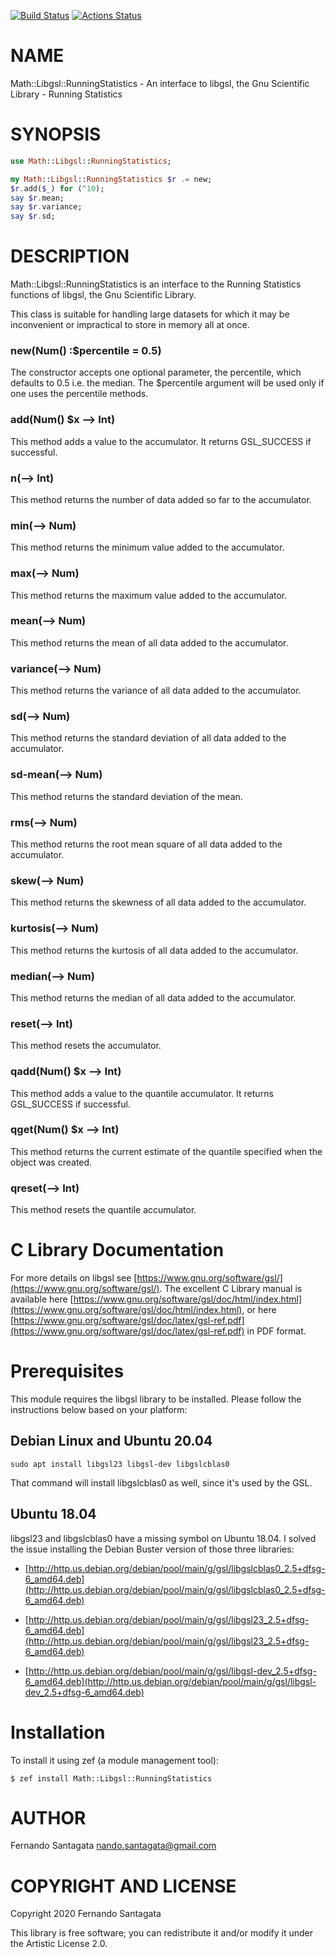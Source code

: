 [![Build Status](https://travis-ci.org/frithnanth/raku-Math-Libgsl-RunningStatistics.svg?branch=master)](https://travis-ci.org/frithnanth/raku-Math-Libgsl-RunningStatistics)
[![Actions Status](https://github.com/frithnanth/raku-Math-Libgsl-RunningStatistics/workflows/test/badge.svg)](https://github.com/frithnanth/raku-Math-Libgsl-RunningStatistics/actions)

NAME
====

Math::Libgsl::RunningStatistics - An interface to libgsl, the Gnu Scientific Library - Running Statistics

SYNOPSIS
========

```raku
use Math::Libgsl::RunningStatistics;

my Math::Libgsl::RunningStatistics $r .= new;
$r.add($_) for (^10);
say $r.mean;
say $r.variance;
say $r.sd;
```

DESCRIPTION
===========

Math::Libgsl::RunningStatistics is an interface to the Running Statistics functions of libgsl, the Gnu Scientific Library.

This class is suitable for handling large datasets for which it may be inconvenient or impractical to store in memory all at once.

### new(Num() :$percentile = 0.5)

The constructor accepts one optional parameter, the percentile, which defaults to 0.5 i.e. the median. The $percentile argument will be used only if one uses the percentile methods.

### add(Num() $x --> Int)

This method adds a value to the accumulator. It returns GSL_SUCCESS if successful.

### n(--> Int)

This method returns the number of data added so far to the accumulator.

### min(--> Num)

This method returns the minimum value added to the accumulator.

### max(--> Num)

This method returns the maximum value added to the accumulator.

### mean(--> Num)

This method returns the mean of all data added to the accumulator.

### variance(--> Num)

This method returns the variance of all data added to the accumulator.

### sd(--> Num)

This method returns the standard deviation of all data added to the accumulator.

### sd-mean(--> Num)

This method returns the standard deviation of the mean.

### rms(--> Num)

This method returns the root mean square of all data added to the accumulator.

### skew(--> Num)

This method returns the skewness of all data added to the accumulator.

### kurtosis(--> Num)

This method returns the kurtosis of all data added to the accumulator.

### median(--> Num)

This method returns the median of all data added to the accumulator.

### reset(--> Int)

This method resets the accumulator.

### qadd(Num() $x --> Int)

This method adds a value to the quantile accumulator. It returns GSL_SUCCESS if successful.

### qget(Num() $x --> Int)

This method returns the current estimate of the quantile specified when the object was created.

### qreset(--> Int)

This method resets the quantile accumulator.

C Library Documentation
=======================

For more details on libgsl see [https://www.gnu.org/software/gsl/](https://www.gnu.org/software/gsl/). The excellent C Library manual is available here [https://www.gnu.org/software/gsl/doc/html/index.html](https://www.gnu.org/software/gsl/doc/html/index.html), or here [https://www.gnu.org/software/gsl/doc/latex/gsl-ref.pdf](https://www.gnu.org/software/gsl/doc/latex/gsl-ref.pdf) in PDF format.

Prerequisites
=============

This module requires the libgsl library to be installed. Please follow the instructions below based on your platform:

Debian Linux and Ubuntu 20.04
-----------------------------

    sudo apt install libgsl23 libgsl-dev libgslcblas0

That command will install libgslcblas0 as well, since it's used by the GSL.

Ubuntu 18.04
------------

libgsl23 and libgslcblas0 have a missing symbol on Ubuntu 18.04. I solved the issue installing the Debian Buster version of those three libraries:

  * [http://http.us.debian.org/debian/pool/main/g/gsl/libgslcblas0_2.5+dfsg-6_amd64.deb](http://http.us.debian.org/debian/pool/main/g/gsl/libgslcblas0_2.5+dfsg-6_amd64.deb)

  * [http://http.us.debian.org/debian/pool/main/g/gsl/libgsl23_2.5+dfsg-6_amd64.deb](http://http.us.debian.org/debian/pool/main/g/gsl/libgsl23_2.5+dfsg-6_amd64.deb)

  * [http://http.us.debian.org/debian/pool/main/g/gsl/libgsl-dev_2.5+dfsg-6_amd64.deb](http://http.us.debian.org/debian/pool/main/g/gsl/libgsl-dev_2.5+dfsg-6_amd64.deb)

Installation
============

To install it using zef (a module management tool):

    $ zef install Math::Libgsl::RunningStatistics

AUTHOR
======

Fernando Santagata <nando.santagata@gmail.com>

COPYRIGHT AND LICENSE
=====================

Copyright 2020 Fernando Santagata

This library is free software; you can redistribute it and/or modify it under the Artistic License 2.0.


